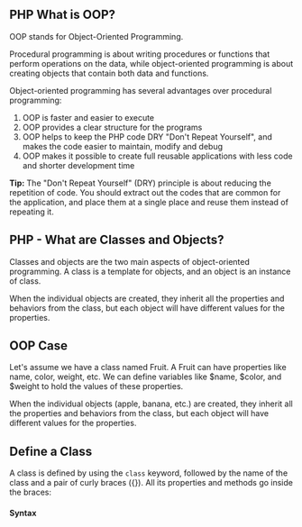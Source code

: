 PHP What is OOP?
---------------------
OOP stands for Object-Oriented Programming.

Procedural programming is about writing procedures or functions that perform operations on the data, while object-oriented programming is about creating objects that contain both data and functions.

Object-oriented programming has several advantages over procedural programming:

1. OOP is faster and easier to execute
2. OOP provides a clear structure for the programs
3. OOP helps to keep the PHP code DRY "Don't Repeat Yourself", and makes the code easier to maintain, modify and debug
4. OOP makes it possible to create full reusable applications with less code and shorter development time

<strong>Tip:</strong> The "Don't Repeat Yourself" (DRY) principle is about reducing the repetition of code. You should extract out the codes that are common for the application, and place them at a single place and reuse them instead of repeating it.

PHP - What are Classes and Objects?
---------------------------------------
Classes and objects are the two main aspects of object-oriented programming.
A class is a template for objects, and an object is an instance of class.

When the individual objects are created, they inherit all the properties and behaviors from the class, but each object will have different values for the properties.

OOP Case
-------------
Let's assume we have a class named Fruit. A Fruit can have properties like name, color, weight, etc. We can define variables like $name, $color, and $weight to hold the values of these properties.

When the individual objects (apple, banana, etc.) are created, they inherit all the properties and behaviors from the class, but each object will have different values for the properties.

Define a Class
-----------------
A class is defined by using the <code>class</code> keyword, followed by the name of the class and a pair of curly braces ({}). All its properties and methods go inside the braces:

<h4>Syntax</h4>
<pre>
    <code>
        <?php
        class Fruit {
            // code goes here...
        }
        ?>
    </code>
</pre>


